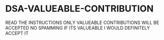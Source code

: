 # DSA-VALUEABLE-CONTRIBUTION
READ THE INSTRUCTIONS
ONLY VALUEABLE CONTRIBUTIONS WILL BE ACCEPTED 
NO SPAMMING
IF ITS VALUEABLE I WOULD DEFINITELY ACCEPT IT

